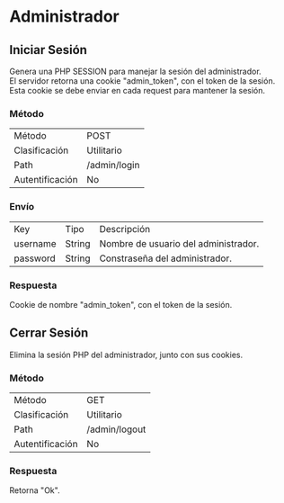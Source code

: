 # Administrador

## Iniciar Sesión

Genera una PHP SESSION para manejar la sesión del administrador.<br>
El servidor retorna una cookie "admin_token", con el token de la sesión.<br>
Esta cookie se debe enviar en cada request para mantener la sesión.<br>

### Método

<table class="met">
  <tr>
    <td>Método</td>
    <td>POST</td>
  </tr>
  <tr>
    <td>Clasificación</td>
    <td>Utilitario</td>
  </tr>
  <tr>
    <td>Path</td>
    <td>/admin/login</td>
  </tr>
  <tr>
    <td>Autentificación</td>
    <td>No</td>
  </tr>
</table>

### Envío

<table class="jsn">
  <tr>
    <td>Key</td>
    <td>Tipo</td>
    <td>Descripción</td>
  </tr>
  <tr>
    <td>username</td>
    <td>String</td>
    <td>Nombre de usuario del administrador.</td>
  </tr>
  <tr>
    <td>password</td>
    <td>String</td>
    <td>Constraseña del administrador.</td>
  </tr>
</table>

### Respuesta

Cookie de nombre "admin_token", con el token de la sesión.

## Cerrar Sesión

Elimina la sesión PHP del administrador, junto con sus cookies.

### Método

<table class="met">
  <tr>
    <td>Método</td>
    <td>GET</td>
  </tr>
  <tr>
    <td>Clasificación</td>
    <td>Utilitario</td>
  </tr>
  <tr>
    <td>Path</td>
    <td>/admin/logout</td>
  </tr>
  <tr>
    <td>Autentificación</td>
    <td>No</td>
  </tr>
</table>

### Respuesta

Retorna "Ok".
